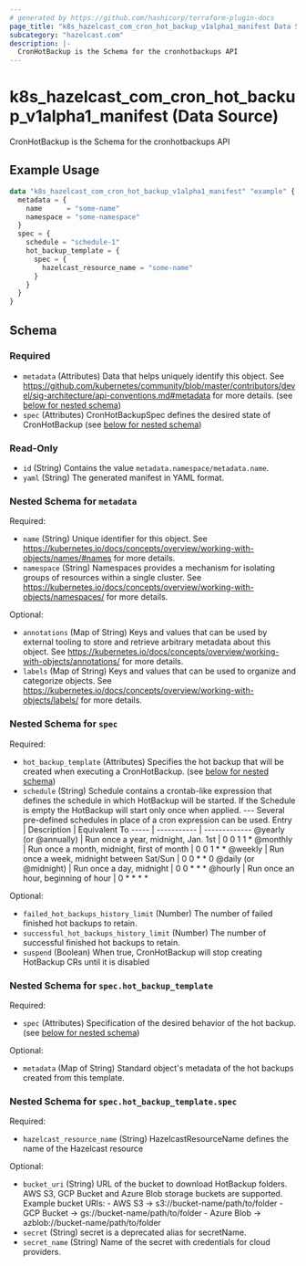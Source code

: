 ```yaml
---
# generated by https://github.com/hashicorp/terraform-plugin-docs
page_title: "k8s_hazelcast_com_cron_hot_backup_v1alpha1_manifest Data Source - terraform-provider-k8s"
subcategory: "hazelcast.com"
description: |-
  CronHotBackup is the Schema for the cronhotbackups API
---
```


# k8s_hazelcast_com_cron_hot_backup_v1alpha1_manifest (Data Source)

CronHotBackup is the Schema for the cronhotbackups API

## Example Usage

```terraform
data "k8s_hazelcast_com_cron_hot_backup_v1alpha1_manifest" "example" {
  metadata = {
    name      = "some-name"
    namespace = "some-namespace"
  }
  spec = {
    schedule = "schedule-1"
    hot_backup_template = {
      spec = {
        hazelcast_resource_name = "some-name"
      }
    }
  }
}
```

<!-- schema generated by tfplugindocs -->
## Schema

### Required

- `metadata` (Attributes) Data that helps uniquely identify this object. See https://github.com/kubernetes/community/blob/master/contributors/devel/sig-architecture/api-conventions.md#metadata for more details. (see [below for nested schema](#nestedatt--metadata))
- `spec` (Attributes) CronHotBackupSpec defines the desired state of CronHotBackup (see [below for nested schema](#nestedatt--spec))

### Read-Only

- `id` (String) Contains the value `metadata.namespace/metadata.name`.
- `yaml` (String) The generated manifest in YAML format.

<a id="nestedatt--metadata"></a>
### Nested Schema for `metadata`

Required:

- `name` (String) Unique identifier for this object. See https://kubernetes.io/docs/concepts/overview/working-with-objects/names/#names for more details.
- `namespace` (String) Namespaces provides a mechanism for isolating groups of resources within a single cluster. See https://kubernetes.io/docs/concepts/overview/working-with-objects/namespaces/ for more details.

Optional:

- `annotations` (Map of String) Keys and values that can be used by external tooling to store and retrieve arbitrary metadata about this object. See https://kubernetes.io/docs/concepts/overview/working-with-objects/annotations/ for more details.
- `labels` (Map of String) Keys and values that can be used to organize and categorize objects. See https://kubernetes.io/docs/concepts/overview/working-with-objects/labels/ for more details.


<a id="nestedatt--spec"></a>
### Nested Schema for `spec`

Required:

- `hot_backup_template` (Attributes) Specifies the hot backup that will be created when executing a CronHotBackup. (see [below for nested schema](#nestedatt--spec--hot_backup_template))
- `schedule` (String) Schedule contains a crontab-like expression that defines the schedule in which HotBackup will be started. If the Schedule is empty the HotBackup will start only once when applied. --- Several pre-defined schedules in place of a cron expression can be used. Entry                  | Description                                | Equivalent To -----                  | -----------                                | ------------- @yearly (or @annually) | Run once a year, midnight, Jan. 1st        | 0 0 1 1 * @monthly               | Run once a month, midnight, first of month | 0 0 1 * * @weekly                | Run once a week, midnight between Sat/Sun  | 0 0 * * 0 @daily (or @midnight)  | Run once a day, midnight                   | 0 0 * * * @hourly                | Run once an hour, beginning of hour        | 0 * * * *

Optional:

- `failed_hot_backups_history_limit` (Number) The number of failed finished hot backups to retain.
- `successful_hot_backups_history_limit` (Number) The number of successful finished hot backups to retain.
- `suspend` (Boolean) When true, CronHotBackup will stop creating HotBackup CRs until it is disabled

<a id="nestedatt--spec--hot_backup_template"></a>
### Nested Schema for `spec.hot_backup_template`

Required:

- `spec` (Attributes) Specification of the desired behavior of the hot backup. (see [below for nested schema](#nestedatt--spec--hot_backup_template--spec))

Optional:

- `metadata` (Map of String) Standard object's metadata of the hot backups created from this template.

<a id="nestedatt--spec--hot_backup_template--spec"></a>
### Nested Schema for `spec.hot_backup_template.spec`

Required:

- `hazelcast_resource_name` (String) HazelcastResourceName defines the name of the Hazelcast resource

Optional:

- `bucket_uri` (String) URL of the bucket to download HotBackup folders. AWS S3, GCP Bucket and Azure Blob storage buckets are supported. Example bucket URIs: - AWS S3     -> s3://bucket-name/path/to/folder - GCP Bucket -> gs://bucket-name/path/to/folder - Azure Blob -> azblob://bucket-name/path/to/folder
- `secret` (String) secret is a deprecated alias for secretName.
- `secret_name` (String) Name of the secret with credentials for cloud providers.
